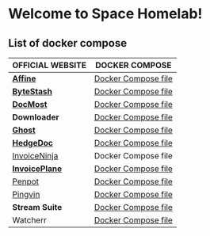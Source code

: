 # Welcome to Space Homelab!
## List of docker compose


| OFFICIAL WEBSITE            | DOCKER COMPOSE       |
| --------------------------- | ----------------------------------- |
| **[Affine](https://affine.pro/)**                          | [Docker Compose file](https://github.com/mamaspacetlau/homelab/tree/main/affine)       |
| **[ByteStash](https://github.com/jordan-dalby/ByteStash)** | [Docker Compose file](https://github.com/mamaspacetlau/homelab/tree/main/bytestash)    |
| **[DocMost](https://docmost.com/)**                        | [Docker Compose file](https://github.com/mamaspacetlau/homelab/tree/main/docmost)      |
| **Downloader**                                             | [Docker Compose file](https://github.com/mamaspacetlau/homelab/tree/main/downloader)   |
| [**Ghost**](https://ghost.org/)                            | [Docker Compose file](https://github.com/mamaspacetlau/homelab/tree/main/ghost)        |
| [**HedgeDoc**](https://hedgedoc.org/)                      | [Docker Compose file](https://github.com/mamaspacetlau/homelab/tree/main/hedgedoc)     |
| [InvoiceNinja](https://invoiceninja.com)                   | Docker Compose file                                                                    |
| [**InvoicePlane**](https://invoiceplane.com)               | [Docker Compose file](https://github.com/mamaspacetlau/homelab/tree/main/invoiceplane) |
| [Penpot](https://penpot.app)                               | [Docker Compose file](https://github.com/mamaspacetlau/homelab/tree/main/penpot)       |
| [Pingvin](https://github.com/stonith404/pingvin-share)     | [Docker Compose file](https://github.com/mamaspacetlau/homelab/tree/main/pingvin)      |
| **Stream Suite**                                           | [Docker Compose file](https://github.com/mamaspacetlau/homelab/tree/main/stream-suite) |
| Watcherr                                                   | [Docker Compose file](https://github.com/mamaspacetlau/homelab/tree/main/watcherr)     |